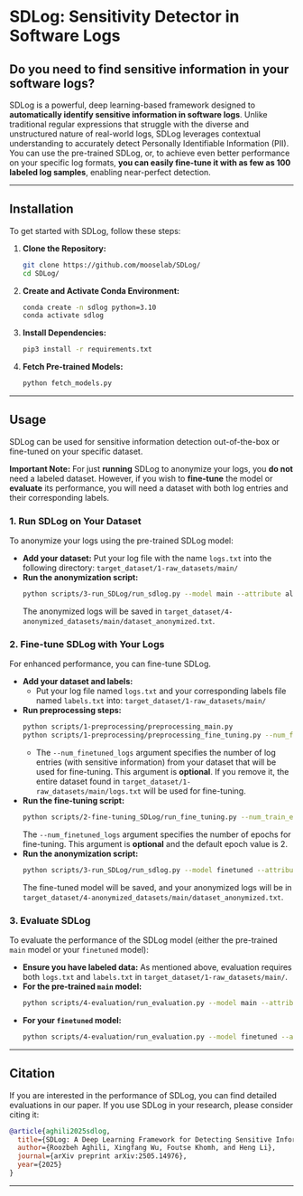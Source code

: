 # SDLog: Sensitivity Detector in Software Logs

## Do you need to find sensitive information in your software logs?

SDLog is a powerful, deep learning-based framework designed to **automatically identify sensitive information in software logs**. Unlike traditional regular expressions that struggle with the diverse and unstructured nature of real-world logs, SDLog leverages contextual understanding to accurately detect Personally Identifiable Information (PII). You can use the pre-trained SDLog, or, to achieve even better performance on your specific log formats, **you can easily fine-tune it with as few as 100 labeled log samples**, enabling near-perfect detection.

---

## Installation

To get started with SDLog, follow these steps:

1.  **Clone the Repository:**
    ```bash
    git clone https://github.com/mooselab/SDLog/
    cd SDLog/
    ```

2.  **Create and Activate Conda Environment:**
    ```bash
    conda create -n sdlog python=3.10
    conda activate sdlog
    ```

3.  **Install Dependencies:**
    ```bash
    pip3 install -r requirements.txt
    ```

4.  **Fetch Pre-trained Models:**
    ```bash
    python fetch_models.py
    ```

---

## Usage

SDLog can be used for sensitive information detection out-of-the-box or fine-tuned on your specific dataset.

**Important Note:** For just **running** SDLog to anonymize your logs, you **do not** need a labeled dataset. However, if you wish to **fine-tune** the model or **evaluate** its performance, you will need a dataset with both log entries and their corresponding labels.

### 1. Run SDLog on Your Dataset

To anonymize your logs using the pre-trained SDLog model:

* **Add your dataset:** Put your log file with the name `logs.txt` into the following directory: 
`target_dataset/1-raw_datasets/main/`
* **Run the anonymization script:**
    ```bash
    python scripts/3-run_SDLog/run_sdlog.py --model main --attribute all
    ```
    The anonymized logs will be saved in `target_dataset/4-anonymized_datasets/main/dataset_anonymized.txt`.

### 2. Fine-tune SDLog with Your Logs

For enhanced performance, you can fine-tune SDLog.

* **Add your dataset and labels:**
    * Put your log file named `logs.txt` and your corresponding labels file named `labels.txt` into: `target_dataset/1-raw_datasets/main/`
* **Run preprocessing steps:**
    ```bash
    python scripts/1-preprocessing/preprocessing_main.py
    python scripts/1-preprocessing/preprocessing_fine_tuning.py --num_finetuned_logs 200
    ```
    * The `--num_finetuned_logs` argument specifies the number of log entries (with sensitive information) from your dataset that will be used for fine-tuning. This argument is **optional**. If you remove it, the entire dataset found in `target_dataset/1-raw_datasets/main/logs.txt` will be used for fine-tuning.
* **Run the fine-tuning script:**
    ```bash
    python scripts/2-fine-tuning_SDLog/run_fine_tuning.py --num_train_epochs 3
    ```
    The `--num_finetuned_logs` argument specifies the number of epochs for fine-tuning. This argument is **optional** and the default epoch value is 2.
* **Run the anonymization script:**
    ```bash
    python scripts/3-run_SDLog/run_sdlog.py --model finetuned --attribute all
    ```
    The fine-tuned model will be saved, and your anonymized logs will be in `target_dataset/4-anonymized_datasets/main/dataset_anonymized.txt`.

### 3. Evaluate SDLog

To evaluate the performance of the SDLog model (either the pre-trained `main` model or your `finetuned` model):

* **Ensure you have labeled data:** As mentioned above, evaluation requires both `logs.txt` and `labels.txt` in `target_dataset/1-raw_datasets/main/`.
* **For the pre-trained `main` model:**
    ```bash
    python scripts/4-evaluation/run_evaluation.py --model main --attribute all
    ```
* **For your `finetuned` model:**
    ```bash
    python scripts/4-evaluation/run_evaluation.py --model finetuned --attribute all
    ```

---

## Citation

If you are interested in the performance of SDLog, you can find detailed evaluations in our paper. If you use SDLog in your research, please consider citing it:

```bibtex
@article{aghili2025sdlog,
  title={SDLog: A Deep Learning Framework for Detecting Sensitive Information in Software Logs},
  author={Roozbeh Aghili, Xingfang Wu, Foutse Khomh, and Heng Li},
  journal={arXiv preprint arXiv:2505.14976},
  year={2025}
}
```

---
